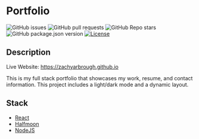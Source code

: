 # Portfolio

![GitHub issues](https://img.shields.io/github/issues/ZachYarbrough/zachyarbrough.github.io) ![GitHub pull requests](https://img.shields.io/github/issues-pr/ZachYarbrough/zachyarbrough.github.io) ![GitHub Repo stars](https://img.shields.io/github/stars/ZachYarbrough/zachyarbrough.github.io?style=social) ![GitHub package.json version](https://img.shields.io/github/package-json/v/ZachYarbrough/zachyarbrough.github.io) [![License](https://img.shields.io/badge/license-MIT-blue)](./LICENSE)
## Description

Live Website: https://zachyarbrough.github.io

This is my full stack portfolio that showcases my work, resume, and contact information. This project includes a light/dark mode and a dynamic layout.

## Stack
- [React](https://reactjs.org/docs/getting-started.html)
- [Halfmoon](https://www.gethalfmoon.com/docs/introduction/)
- [NodeJS](https://nodejs.org/en/docs/)    
